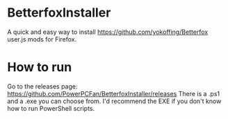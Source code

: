 # BetterfoxInstaller
A quick and easy way to install https://github.com/yokoffing/Betterfox user.js mods for Firefox. 

# How to run
Go to the releases page: https://github.com/PowerPCFan/BetterfoxInstaller/releases
There is a .ps1 and a .exe you can choose from. I'd recommend the EXE if you don't know how to run PowerShell scripts. 
